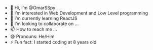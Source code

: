 - 👋 Hi, I’m @OmarSSpy
- 👀 I’m interested in Web Development and Low Level programming
- 🌱 I’m currently learning ReactJS
- 💞️ I’m looking to collaborate on ...
- 📫 How to reach me ...
- 😄 Pronouns: He/Him
- ⚡ Fun fact: I started coding at 8 years old

<!---
OmarSSpy/OmarSSpy is a ✨ special ✨ repository because its `README.md` (this file) appears on your GitHub profile.
You can click the Preview link to take a look at your changes.
--->
